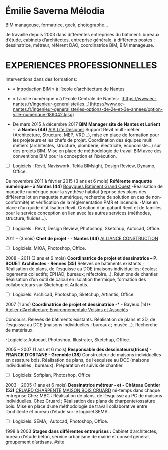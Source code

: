 # Émilie Saverna Mélodia
BIM manageuse, formatrice, geek, photographe…

Je travaille depuis 2003 dans différentes entreprises du bâtiment: bureaux d’étude, cabinets d’architectes, entreprise générale, à différents postes : dessinatrice, métreur, référent DAO, coordinatrice BIM, BIM manageuse.

# EXPERIENCES PROFESSIONNELLES
Interventions dans des formations:
* « [Introduction BIM](http://poleatlantique.com/index.php/project/introduction-bim/) » à l’école d’architecture de Nantes
* « La ville numérique » à l’Ecole Centrale de Nantes:  [https://www.ec-nantes.fr/ingenieur-generaliste/les…](https://www.ec-nantes.fr/ingenieur-generaliste/les-options-de-2e-et-3e-annees/option-ville-numerique-189042.kjsp) 

* De mars 2015 à décembre 2017
**BIM Manager site de Nantes et Lorient -    à Nantes (44)** [AIA Life Designer](http://www.a-i-a.fr/) 
Support Revit multi-métier (Architecture, Structure, MEP, VRD…), mise en place de formation pour les projeteurs et les chefs de projet.
Coordination des équipes multi métiers (architectes, structure, plomberie, électricité, économiste…) sur des projets BIM.
Mise en place de méthodologie de travail BIM avec des conventions BIM pour la conception et l’éxécution.
- [ ] Logiciels : Revit, Naviswork, Tekla BIMsight, Design Review, Dynamo, Office.

De novembre 2011 à février 2015 (3 ans et 6 mois)
**Référente maquette numérique –    à Nantes (44)** [Bouygues Bâtiment Grand Ouest](http://www.bouygues-batiment-grand-ouest.fr/) 
-Réalisation de maquette numérique pour la synthèse habitat (reprise des plans des différents lot en maquette numérique, recherche de solution en cas de non-conformité) et vérification de la réglementation PMR et incendie.
-Mise en place d’un guide d’utilisation Revit. Création d’un gabarit Revit et de familles pour le service conception en lien avec les autres services (méthodes, structure, fluides…).
- [ ] Logiciels : Revit, Design Review, Photoshop, Sketchup, Autocad, Office.

2011 – (3mois)
**Chef de projet -    - Nantes (44)** [ALLIANCE CONSTRUCTION](http://www.allianceconstruction.fr/) 
- [ ] Logiciels: MIOA, Photoshop, Office.

2008 – 2011 (3 ans et 6 mois)
**Coordinatrice de projet et dessinatrice – P. BOUET Architectes - Rennes (35)**
Relevés de bâtiments existants ; Réalisation de plans, de l’esquisse au DOE (maisons individuelles; écoles; logements collectifs; EPHAD; bureaux; réfectoire…).
Réunions de chantier. Réalisation d’un outil de calcul en isolation thermique, formation des collaborateurs sur Sketchup et Artlantis.
- [ ] Logiciels: Archicad, Photoshop, Sketchup, Artlantis, Office.


2007 (1 ans)
**Coordinatrice de projet et dessinatrice**
-*  - Bayeux (14)* [Atelier dʼArchitecture Environnementale Voisins et Associés](http://www.ateliervoisin.fr/architecture-environnement/) 

Concours. Relevés de bâtiments existants. Réalisation de plans et 3D, de l’esquisse au DCE (maisons individuelles ; bureaux ; musée…). Recherche de matériaux.

-Logiciels: Autocad, Photoshop, Illustrator, Sketchup, Office.


2005 – 2007 (1 ans et 6 mois)
**Responsable des dessinateurs(trices) - FRANCK DʼORTANE - Grenoble (38)**
Constructeur de maisons individuelles en ossature bois.
Réalisation de plans, de l’esquisse au DCE (maisons individuelles ; bureaux). Préparation et suivis de chantier.
- [ ] Logiciels: Softplan, Photoshop, Office

2003 – 2005 (1 ans et 6 mois)
**Dessinatrice métreur -    et    - Château Gontier (53)** [CRUARD CHARPENTE](http://www.cruard-charpente.com/)  [MAISON BOIS CRUARD](https://www.mbc-maisonbois.com/) mi-temps dans chaque entreprise
Chez MBC : Réalisation de plans, de l’esquisse au PC de maisons individuelles. Chez Cruard ; Réalisation des plans de charpente/ossature bois.
Mise en place d’une méthodologie de travail collaborative entre l’architecte et bureau d’étude sur le logiciel SEMA.
- [ ] Logiciels: SEMA,  Autocad, Photoshop, Office.


1998 à 2003
**Stages dans différentes entreprises :**
Cabinet d’architectes, bureau d’étude béton, service urbanisme de mairie et conseil général, groupement d’artisans.
#site
